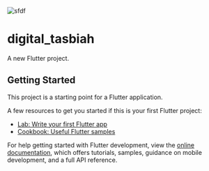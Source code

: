 ![sfdf](https://github.com/Shahadat102099/digital_tasbiah/assets/120153772/c097054e-92c7-4946-aa77-b9901aa5461f)
# digital_tasbiah

A new Flutter project.

## Getting Started

This project is a starting point for a Flutter application.

A few resources to get you started if this is your first Flutter project:

- [Lab: Write your first Flutter app](https://docs.flutter.dev/get-started/codelab)
- [Cookbook: Useful Flutter samples](https://docs.flutter.dev/cookbook)

For help getting started with Flutter development, view the
[online documentation](https://docs.flutter.dev/), which offers tutorials,
samples, guidance on mobile development, and a full API reference.

